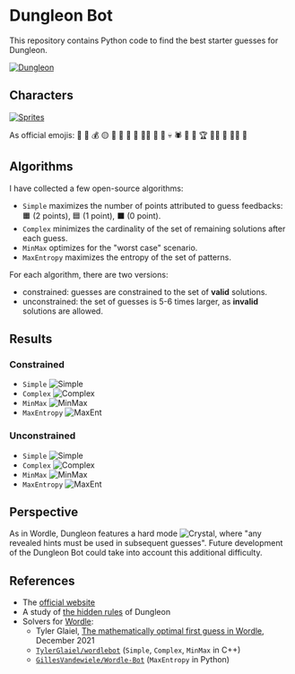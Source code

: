 # Dungleon Bot

This repository contains Python code to find the best starter guesses for Dungleon.

[![Dungleon][img-cover]][game]

## Characters

[![Sprites][img-sprites]][img-sprites-original]

As official emojis:
:bow_and_arrow: :bat: :moneybag: :yellow_circle: :dragon_face: :frog: :japanese_goblin: :crown: 🧙‍♀️ :imp: :japanese_ogre: :skull: :spider: :bust_in_silhouette: 🤡 :trophy: :man_farmer: :person_fencing: 🧙‍♂️ :zombie:

## Algorithms

I have collected a few open-source algorithms:
- `Simple` maximizes the number of points attributed to guess feedbacks: 🟧 (2 points), 🟦 (1 point), ⬛ (0 point).
- `Complex` minimizes the cardinality of the set of remaining solutions after each guess.
- `MinMax` optimizes for the "worst case" scenario.
- `MaxEntropy` maximizes the entropy of the set of patterns.

For each algorithm, there are two versions:
- constrained: guesses are constrained to the set of **valid** solutions.
- unconstrained: the set of guesses is 5-6 times larger, as **invalid** solutions are allowed.

## Results

### Constrained

- `Simple`
![Simple][results-constrained-simple]
- `Complex`
![Complex][results-constrained-complex]
- `MinMax`
![MinMax][results-constrained-minmax]
- `MaxEntropy`
![MaxEnt][results-constrained-maxent]

### Unconstrained

- `Simple`
![Simple][results-unconstrained-simple]
- `Complex`
![Complex][results-unconstrained-complex]
- `MinMax`
![MinMax][results-unconstrained-minmax]
- `MaxEntropy`
![MaxEnt][results-unconstrained-maxent]

## Perspective

As in Wordle, Dungleon features a hard mode ![Crystal][img-crystal], where "any revealed hints must be used in subsequent guesses".
Future development of the Dungleon Bot could take into account this additional difficulty.

## References

- The [official website][game]
- A study of [the hidden rules][dungleon-rules] of Dungleon
- Solvers for [Wordle][wordle-game]:
  - Tyler Glaiel, [The mathematically optimal first guess in Wordle][wordle-bot-cpp-blog-post], December 2021
  - [`TylerGlaiel/wordlebot`][wordle-bot-cpp] (`Simple`, `Complex`, `MinMax` in C++)
  - [`GillesVandewiele/Wordle-Bot`][wordle-bot-python] (`MaxEntropy` in Python)

[game]: <https://www.dungleon.com/>
[img-cover]: <https://github.com/woctezuma/dungleon-bot/wiki/img/cover.png>
[img-sprites]: <https://github.com/woctezuma/dungleon-bot/wiki/img/sprites/big.png>
[img-crystal]: <https://github.com/woctezuma/dungleon-bot/wiki/img/sprites/crystal.png>
[img-sprites-original]: <https://www.dungleon.com/images/elements/big/sprites.png>
[dungleon-rules]: <https://github.com/woctezuma/dungleon>
[wordle-game]: <https://www.nytimes.com/games/wordle>
[wordle-bot-cpp-blog-post]: <https://medium.com/@tglaiel/the-mathematically-optimal-first-guess-in-wordle-cbcb03c19b0a>
[wordle-bot-cpp]: <https://github.com/TylerGlaiel/wordlebot>
[wordle-bot-python]: <https://github.com/GillesVandewiele/Wordle-Bot>
[results-constrained-simple]: <https://github.com/woctezuma/dungleon-bot/wiki/img/results/constrained/cpp_simple.png>
[results-constrained-complex]: <https://github.com/woctezuma/dungleon-bot/wiki/img/results/constrained/cpp_complex.png>
[results-constrained-minmax]: <https://github.com/woctezuma/dungleon-bot/wiki/img/results/constrained/cpp_minmax.png>
[results-constrained-maxent]: <https://github.com/woctezuma/dungleon-bot/wiki/img/results/constrained/python_maxent.png>
[results-unconstrained-simple]: <https://github.com/woctezuma/dungleon-bot/wiki/img/results/unconstrained/cpp_simple.png>
[results-unconstrained-complex]: <https://github.com/woctezuma/dungleon-bot/wiki/img/results/unconstrained/cpp_complex.png>
[results-unconstrained-minmax]: <https://github.com/woctezuma/dungleon-bot/wiki/img/results/unconstrained/cpp_minmax.png>
[results-unconstrained-maxent]: <https://github.com/woctezuma/dungleon-bot/wiki/img/results/unconstrained/python_maxent.png>
